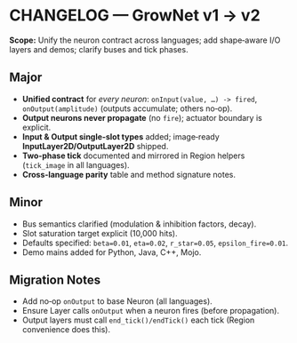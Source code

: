 # CHANGELOG — GrowNet v1 → v2

**Scope:** Unify the neuron contract across languages; add shape‑aware I/O layers and demos; clarify buses and tick phases.

## Major
- **Unified contract** for *every neuron*: `onInput(value, …) -> fired`, `onOutput(amplitude)` (outputs accumulate; others no‑op).
- **Output neurons never propagate** (no `fire`); actuator boundary is explicit.
- **Input & Output single‑slot types** added; image‑ready **InputLayer2D/OutputLayer2D** shipped.
- **Two‑phase tick** documented and mirrored in Region helpers (`tick_image` in all languages).
- **Cross‑language parity** table and method signature notes.

## Minor
- Bus semantics clarified (modulation & inhibition factors, decay).
- Slot saturation target explicit (10,000 hits).
- Defaults specified: `beta=0.01`, `eta=0.02`, `r_star=0.05`, `epsilon_fire=0.01`.
- Demo mains added for Python, Java, C++, Mojo.

## Migration Notes
- Add no‑op `onOutput` to base Neuron (all languages).
- Ensure Layer calls `onOutput` when a neuron fires (before propagation).
- Output layers must call `end_tick()/endTick()` each tick (Region convenience does this).